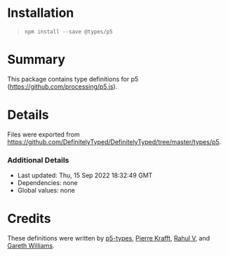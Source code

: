 # Installation
> `npm install --save @types/p5`

# Summary
This package contains type definitions for p5 (https://github.com/processing/p5.js).

# Details
Files were exported from https://github.com/DefinitelyTyped/DefinitelyTyped/tree/master/types/p5.

### Additional Details
 * Last updated: Thu, 15 Sep 2022 18:32:49 GMT
 * Dependencies: none
 * Global values: none

# Credits
These definitions were written by [p5-types](https://github.com/p5-types), [Pierre Krafft](https://github.com/Zalastax), [Rahul V](https://github.com/rahulv4667), and [Gareth Williams](https://github.com/gaweph).
